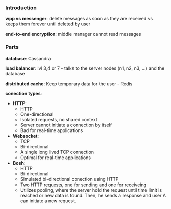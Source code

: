 ### Introduction

**wpp vs messenger**: delete messages as soon as they are received vs keeps them forever until deleted by user

**end-to-end encryption**: middle manager cannot read messages

### Parts

**database**: Cassandra

**load balancer**: lvl 3,4 or 7 - talks to the server nodes (n1, n2, n3, ...) and the database

**distributed cache**: Keep temporary data for the user - Redis

**conection types**:
- **HTTP**: 
    - HTTP
    - One-directional
    - Isolated requests, no shared context
    - Server cannot initiate a connection by itself
    - Bad for real-time applications
- **Websocket**: 
    - TCP
    - Bi-directional
    - A single long lived TCP connection
    - Optimal for real-time applications
- **Bosh**: 
    - HTTP
    - Bi-directional
    - Simulated bi-directional conection using HTTP
    - Two HTTP requests, one for sending and one for receiveing
    - Utilizes pooling, where the server hold the request until time limit is reached or new data is found. Then, he sends a response and user A can initiate a new request.

    
